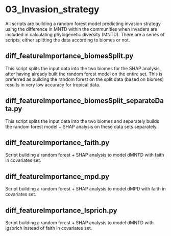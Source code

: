 # 03_Invasion_strategy

All scripts are building a random forest model predicting invasion strategy using the difference in MNTD within the communities when invaders are included in calculating phylogenetic diversity (MNTD). There are a series of scripts, either splitting the data according to biomes or not. 

## diff_featureImportance_biomesSplit.py
This script splits the input data into the two biomes for the SHAP analysis, after having already built the random forest model on the entire set. This is preferred as building the random forest on the split data (based on biomes) results in very low accuracy for tropical data. 

## diff_featureImportance_biomesSplit_separateData.py
This script splits the input data into the two biomes and separately builds the random forest model + SHAP analysis on these data sets separately. 

## diff_featureImportance_faith.py
Script building a random forest + SHAP analysis to model dMNTD with faith in covariates set. 

## diff_featureImportance_mpd.py
Script building a random forest + SHAP analysis to model dMPD with faith in covariates set. 

## diff_featureImportance_lsprich.py
Script building a random forest + SHAP analysis to model dMNTD with lgsprich instead of faith in covariates set. 
